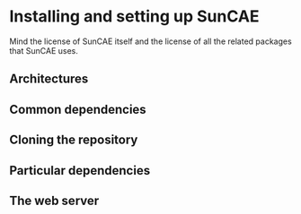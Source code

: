 # Installing and setting up SunCAE

Mind the license of SunCAE itself and the license of all the related packages that SunCAE uses.

## Architectures

## Common dependencies

## Cloning the repository

## Particular dependencies

## The web server

